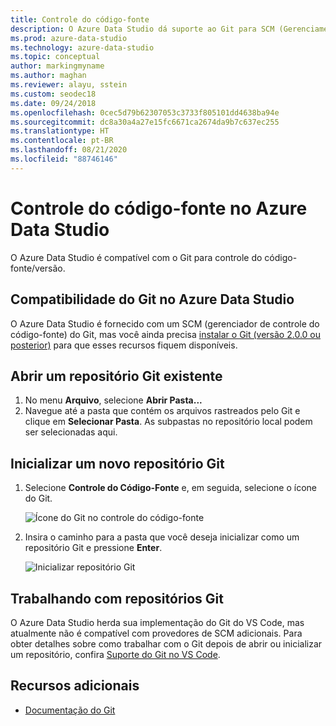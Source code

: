 ```yaml
---
title: Controle do código-fonte
description: O Azure Data Studio dá suporte ao Git para SCM (Gerenciamento de Controle do Código-Fonte). Saiba como abrir um repositório Git existente e como inicializar um novo.
ms.prod: azure-data-studio
ms.technology: azure-data-studio
ms.topic: conceptual
author: markingmyname
ms.author: maghan
ms.reviewer: alayu, sstein
ms.custom: seodec18
ms.date: 09/24/2018
ms.openlocfilehash: 0cec5d79b62307053c3733f805101dd4638ba94e
ms.sourcegitcommit: dc8a30a4a27e15fc6671ca2674da9b7c637ec255
ms.translationtype: HT
ms.contentlocale: pt-BR
ms.lasthandoff: 08/21/2020
ms.locfileid: "88746146"
---
```

# <a name="source-control-in-azure-data-studio"></a>Controle do código-fonte no Azure Data Studio

O Azure Data Studio é compatível com o Git para controle do código-fonte/versão.

## <a name="git-support-in-azure-data-studio"></a>Compatibilidade do Git no Azure Data Studio

O Azure Data Studio é fornecido com um SCM (gerenciador de controle do código-fonte) do Git, mas você ainda precisa [instalar o Git (versão 2.0.0 ou posterior)](https://git-scm.com/download) para que esses recursos fiquem disponíveis. 

## <a name="open-an-existing-git-repository"></a>Abrir um repositório Git existente

1. No menu **Arquivo**, selecione **Abrir Pasta...**
2. Navegue até a pasta que contém os arquivos rastreados pelo Git e clique em **Selecionar Pasta**. As subpastas no repositório local podem ser selecionadas aqui.

## <a name="initialize-a-new-git-repository"></a>Inicializar um novo repositório Git

1. Selecione **Controle do Código-Fonte** e, em seguida, selecione o ícone do Git.

   ![Ícone do Git no controle do código-fonte](media/source-control/source-control.png)

1. Insira o caminho para a pasta que você deseja inicializar como um repositório Git e pressione **Enter**.

   ![Inicializar repositório Git](media/source-control/initialize-git-repository.png)

## <a name="working-with-git-repositories"></a>Trabalhando com repositórios Git

O Azure Data Studio herda sua implementação do Git do VS Code, mas atualmente não é compatível com provedores de SCM adicionais. Para obter detalhes sobre como trabalhar com o Git depois de abrir ou inicializar um repositório, confira [Suporte do Git no VS Code](https://code.visualstudio.com/docs/editor/versioncontrol#_git-support).

## <a name="additional-resources"></a>Recursos adicionais

- [Documentação do Git](https://git-scm.com/documentation)
